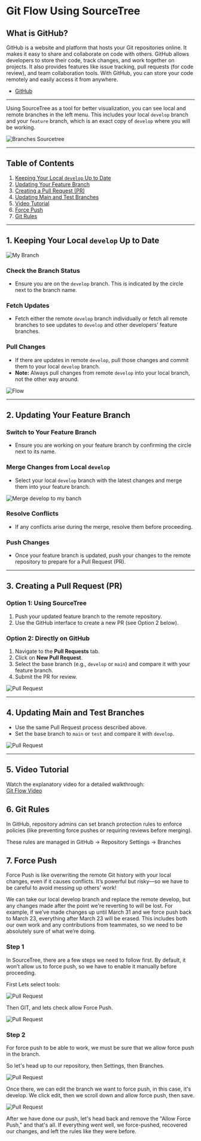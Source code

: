 # Git Flow Using SourceTree

## What is GitHub?

GitHub is a website and platform that hosts your Git repositories online. It makes it easy to share and collaborate on code with others. GitHub allows developers to store their code, track changes, and work together on projects. It also provides features like issue tracking, pull requests (for code review), and team collaboration tools. With GitHub, you can store your code remotely and easily access it from anywhere.

- [GitHub](https://github.com/)

---

Using SourceTree as a tool for better visualization, you can see local and remote branches in the left menu. This includes your local `develop` branch and your `feature` branch, which is an exact copy of `develop` where you will be working.

![Branches Sourcetree](../images/gitflow/branches.png)

---

## Table of Contents

1. [Keeping Your Local `develop` Up to Date](#1-keeping-your-local-develop-up-to-date)
2. [Updating Your Feature Branch](#2-updating-your-feature-branch)
3. [Creating a Pull Request (PR)](#3-creating-a-pull-request-pr)
4. [Updating Main and Test Branches](#4-updating-main-and-test-branches)
5. [Video Tutorial](#5-video-tutorial)
6. [Force Push](#6-force-push)
7. [Git Rules](#7-git-rules)

---

## 1. Keeping Your Local `develop` Up to Date

![My Branch](../images/gitflow/mybranch.png)

### Check the Branch Status

- Ensure you are on the `develop` branch. This is indicated by the circle next to the branch name.

### Fetch Updates

- Fetch either the remote `develop` branch individually or fetch all remote branches to see updates to `develop` and other developers’ feature branches.

### Pull Changes

- If there are updates in remote `develop`, pull those changes and commit them to your local `develop` branch.
- **Note:** Always pull changes from remote `develop` into your local branch, not the other way around.

![Flow](../images/gitflow/gitflow.png)

---

## 2. Updating Your Feature Branch

### Switch to Your Feature Branch

- Ensure you are working on your feature branch by confirming the circle next to its name.

### Merge Changes from Local `develop`

- Select your local `develop` branch with the latest changes and merge them into your feature branch.

![Merge develop to my banch](../images/gitflow/mergedevelop.png)

### Resolve Conflicts

- If any conflicts arise during the merge, resolve them before proceeding.

### Push Changes

- Once your feature branch is updated, push your changes to the remote repository to prepare for a Pull Request (PR).

---

## 3. Creating a Pull Request (PR)

### Option 1: Using SourceTree

1. Push your updated feature branch to the remote repository.
2. Use the GitHub interface to create a new PR (see Option 2 below).

### Option 2: Directly on GitHub

1. Navigate to the **Pull Requests** tab.
2. Click on **New Pull Request**.
3. Select the base branch (e.g., `develop` or `main`) and compare it with your feature branch.
4. Submit the PR for review.

![Pull Request](../images/gitflow/pr.png)

---

## 4. Updating Main and Test Branches

- Use the same Pull Request process described above.
- Set the base branch to `main` or `test` and compare it with `develop`.

![Pull Request](../images/gitflow/pr2.png)

---

## 5. Video Tutorial

Watch the explanatory video for a detailed walkthrough:  
[Git Flow Video](https://www.youtube.com/watch?v=K-pI_qSKDfo)

## 6. Git Rules

In GitHub, repository admins can set branch protection rules to enforce policies (like preventing force pushes or requiring reviews before merging).

These rules are managed in GitHub → Repository Settings → Branches

## 7. Force Push

Force Push is like overwriting the remote Git history with your local changes, even if it causes conflicts. It’s powerful but risky—so we have to be careful to avoid messing up others' work!

We can take our local develop branch and replace the remote develop, but any changes made after the point we're reverting to will be lost. For example, if we’ve made changes up until March 31 and we force push back to March 23, everything after March 23 will be erased. This includes both our own work and any contributions from teammates, so we need to be absolutely sure of what we’re doing.

### Step 1

In SourceTree, there are a few steps we need to follow first. By default, it won’t allow us to force push, so we have to enable it manually before proceeding.

First Lets select tools:

![Pull Request](../images/gitflow/tools.png)

Then GIT, and lets check allow Force Push.

![Pull Request](../images/gitflow/tools_git.png)

### Step 2

For force push to be able to work, we must be sure that we allow force push in the branch.

So let's head up to our repository, then Settings, then Branches.

![Pull Request](../images/gitflow/branch_rules.png)

Once there, we can edit the branch we want to force push, in this case, it's develop. We click edit, then we scroll down and allow force push, then save.

![Pull Request](../images/gitflow/branch_rules_2.png)

After we have done our push, let's head back and remove the "Allow Force Push," and that's all. If everything went well, we force-pushed, recovered our changes, and left the rules like they were before.
